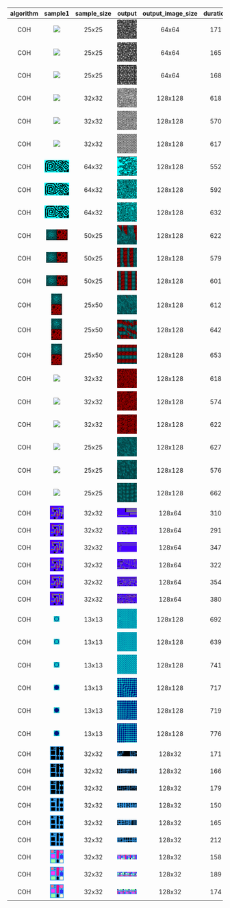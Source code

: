 | algorithm | sample1 | sample_size | output | output_image_size | duration | seed | algorithm_parameters |
|:----:|:----:|:----:|:----:|:----:|:----:|:----:|:----:|
|COH|<img src="Samples/skulls.png">|25x25|<img src="ExperimentsCOH3Output/skulls1.png">|64x64|171|42|neighborhood=1, K=3|
|COH|<img src="Samples/skulls.png">|25x25|<img src="ExperimentsCOH3Output/skulls2.png">|64x64|165|42|neighborhood=2, K=3|
|COH|<img src="Samples/skulls.png">|25x25|<img src="ExperimentsCOH3Output/skulls3.png">|64x64|168|42|neighborhood=3, K=3|
|COH|<img src="Samples/wall.png">|32x32|<img src="ExperimentsCOH3Output/wall1.png">|128x128|618|42|neighborhood=1, K=3|
|COH|<img src="Samples/wall.png">|32x32|<img src="ExperimentsCOH3Output/wall2.png">|128x128|570|42|neighborhood=2, K=3|
|COH|<img src="Samples/wall.png">|32x32|<img src="ExperimentsCOH3Output/wall3.png">|128x128|617|42|neighborhood=3, K=3|
|COH|<img src="Samples/square_spiral.png">|64x32|<img src="ExperimentsCOH3Output/square_spiral1.png">|128x128|552|42|neighborhood=1, K=3|
|COH|<img src="Samples/square_spiral.png">|64x32|<img src="ExperimentsCOH3Output/square_spiral2.png">|128x128|592|42|neighborhood=2, K=3|
|COH|<img src="Samples/square_spiral.png">|64x32|<img src="ExperimentsCOH3Output/square_spiral3.png">|128x128|632|42|neighborhood=3, K=3|
|COH|<img src="Samples/halls_and_foam.png">|50x25|<img src="ExperimentsCOH3Output/halls_and_foam1.png">|128x128|622|33|neighborhood=1, K=3|
|COH|<img src="Samples/halls_and_foam.png">|50x25|<img src="ExperimentsCOH3Output/halls_and_foam2.png">|128x128|579|33|neighborhood=2, K=3|
|COH|<img src="Samples/halls_and_foam.png">|50x25|<img src="ExperimentsCOH3Output/halls_and_foam3.png">|128x128|601|33|neighborhood=3, K=3|
|COH|<img src="Samples/halls_and_foam_v.png">|25x50|<img src="ExperimentsCOH3Output/halls_and_foam_v1.png">|128x128|612|33|neighborhood=1, K=3|
|COH|<img src="Samples/halls_and_foam_v.png">|25x50|<img src="ExperimentsCOH3Output/halls_and_foam_v2.png">|128x128|642|33|neighborhood=2, K=3|
|COH|<img src="Samples/halls_and_foam_v.png">|25x50|<img src="ExperimentsCOH3Output/halls_and_foam_v3.png">|128x128|653|33|neighborhood=3, K=3|
|COH|<img src="Samples/redfoam.png">|32x32|<img src="ExperimentsCOH3Output/redfoam1.png">|128x128|618|42|neighborhood=1, K=3|
|COH|<img src="Samples/redfoam.png">|32x32|<img src="ExperimentsCOH3Output/redfoam2.png">|128x128|574|42|neighborhood=2, K=3|
|COH|<img src="Samples/redfoam.png">|32x32|<img src="ExperimentsCOH3Output/redfoam3.png">|128x128|622|42|neighborhood=3, K=3|
|COH|<img src="Samples/bluehalls.png">|25x25|<img src="ExperimentsCOH3Output/bluehalls1.png">|128x128|627|42|neighborhood=1, K=3|
|COH|<img src="Samples/bluehalls.png">|25x25|<img src="ExperimentsCOH3Output/bluehalls2.png">|128x128|576|42|neighborhood=2, K=3|
|COH|<img src="Samples/bluehalls.png">|25x25|<img src="ExperimentsCOH3Output/bluehalls3.png">|128x128|662|42|neighborhood=3, K=3|
|COH|<img src="Samples/sgraph.png">|32x32|<img src="ExperimentsCOH3Output/sgraph1.png">|128x64|310|-1(165)|neighborhood=1, K=3|
|COH|<img src="Samples/sgraph.png">|32x32|<img src="ExperimentsCOH3Output/sgraph2.png">|128x64|291|-1(705)|neighborhood=2, K=3|
|COH|<img src="Samples/sgraph.png">|32x32|<img src="ExperimentsCOH3Output/sgraph3.png">|128x64|347|-1(324)|neighborhood=3, K=3|
|COH|<img src="Samples/sgraph.png">|32x32|<img src="ExperimentsCOH3Output/sgraph4.png">|128x64|322|-1(125)|neighborhood=4, K=3|
|COH|<img src="Samples/sgraph.png">|32x32|<img src="ExperimentsCOH3Output/sgraph5.png">|128x64|354|-1(95)|neighborhood=5, K=3|
|COH|<img src="Samples/sgraph.png">|32x32|<img src="ExperimentsCOH3Output/sgraph6.png">|128x64|380|-1(265)|neighborhood=6, K=3|
|COH|<img src="Samples/ball.png">|13x13|<img src="ExperimentsCOH3Output/ball1.png">|128x128|692|-1(705)|neighborhood=3, K=3|
|COH|<img src="Samples/ball.png">|13x13|<img src="ExperimentsCOH3Output/ball2.png">|128x128|639|-1(494)|neighborhood=4, K=3|
|COH|<img src="Samples/ball.png">|13x13|<img src="ExperimentsCOH3Output/ball3.png">|128x128|741|-1(245)|neighborhood=5, K=3|
|COH|<img src="Samples/solid_ball.png">|13x13|<img src="ExperimentsCOH3Output/solid_ball1.png">|128x128|717|-1(165)|neighborhood=3, K=3|
|COH|<img src="Samples/solid_ball.png">|13x13|<img src="ExperimentsCOH3Output/solid_ball2.png">|128x128|719|-1(989)|neighborhood=4, K=3|
|COH|<img src="Samples/solid_ball.png">|13x13|<img src="ExperimentsCOH3Output/solid_ball3.png">|128x128|776|-1(799)|neighborhood=5, K=3|
|COH|<img src="Samples/city.png">|32x32|<img src="ExperimentsCOH3Output/city1.png">|128x32|171|4242|neighborhood=3, K=3|
|COH|<img src="Samples/city.png">|32x32|<img src="ExperimentsCOH3Output/city2.png">|128x32|166|4242|neighborhood=4, K=3|
|COH|<img src="Samples/city.png">|32x32|<img src="ExperimentsCOH3Output/city3.png">|128x32|179|4242|neighborhood=5, K=3|
|COH|<img src="Samples/city2.png">|32x32|<img src="ExperimentsCOH3Output/cityb1.png">|128x32|150|4242|neighborhood=3, K=3|
|COH|<img src="Samples/city2.png">|32x32|<img src="ExperimentsCOH3Output/cityb2.png">|128x32|165|4242|neighborhood=4, K=3|
|COH|<img src="Samples/city2.png">|32x32|<img src="ExperimentsCOH3Output/cityb3.png">|128x32|212|4242|neighborhood=5, K=3|
|COH|<img src="Samples/city3.png">|32x32|<img src="ExperimentsCOH3Output/cityc1.png">|128x32|158|4242|neighborhood=3, K=3|
|COH|<img src="Samples/city3.png">|32x32|<img src="ExperimentsCOH3Output/cityc2.png">|128x32|189|4242|neighborhood=4, K=3|
|COH|<img src="Samples/city3.png">|32x32|<img src="ExperimentsCOH3Output/cityc3.png">|128x32|174|4242|neighborhood=5, K=3|
